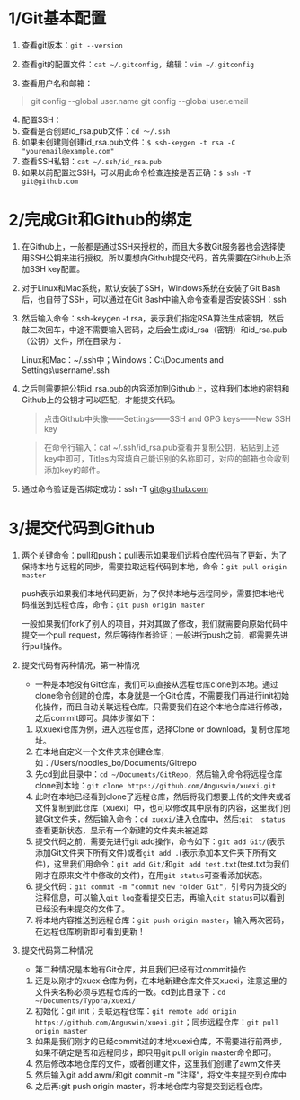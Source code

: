 # 1/Git基本配置
1. 查看git版本：`git --version`

2. 查看git的配置文件：`cat ~/.gitconfig`，编辑：`vim ~/.gitconfig`

3. 查看用户名和邮箱：

  > git config --global user.name
  > git config --global user.email

4. 配置SSH：
  1.  查看是否创建id_rsa.pub文件：`cd ～/.ssh`
  2. 如果未创建则创建id_rsa.pub文件：`$ ssh-keygen -t rsa -C "youremail@example.com"`
  3. 查看SSH私钥：`cat ~/.ssh/id_rsa.pub`
  4. 如果以前配置过SSH，可以用此命令检查连接是否正确：`$ ssh -T git@github.com`

# 2/完成Git和Github的绑定

1. 在Github上，一般都是通过SSH来授权的，而且大多数Git服务器也会选择使用SSH公钥来进行授权，所以要想向Github提交代码，首先需要在Github上添加SSH key配置。

2. 对于Linux和Mac系统，默认安装了SSH，Windows系统在安装了Git Bash后，也自带了SSH，可以通过在Git Bash中输入命令查看是否安装SSH：ssh

3. 然后输入命令：ssh-keygen -t rsa，表示我们指定RSA算法生成密钥，然后敲三次回车，中途不需要输入密码，之后会生成id_rsa（密钥）和id_rsa.pub（公钥）文件，所在目录为：

   Linux和Mac：~/.ssh中；Windows：C:\Documents and Settings\username\\.ssh

4. 之后则需要把公钥id_rsa.pub的内容添加到Github上，这样我们本地的密钥和Github上的公钥才可以匹配，才能提交代码。

   > 点击Github中头像——Settings——SSH and GPG keys——New SSH key

   > 在命令行输入：cat ~/.ssh/id_rsa.pub查看并复制公钥，粘贴到上述key中即可，Titles内容填自己能识别的名称即可，对应的邮箱也会收到添加key的邮件。

5. 通过命令验证是否绑定成功：ssh -T git@github.com

# 3/提交代码到Github

1. 两个关键命令：pull和push；pull表示如果我们远程仓库代码有了更新，为了保持本地与远程的同步，需要拉取远程代码到本地，命令：`git pull origin master`

   push表示如果我们本地代码更新，为了保持本地与远程同步，需要把本地代码推送到远程仓库，命令：`git push origin master`

   一般如果我们fork了别人的项目，并对其做了修改，我们就需要向原始代码中提交一个pull request，然后等待作者验证；一般进行push之前，都需要先进行pull操作。

2. 提交代码有两种情况，第一种情况

   - 一种是本地没有Git仓库，我们可以直接从远程仓库clone到本地。通过clone命令创建的仓库，本身就是一个Git仓库，不需要我们再进行init初始化操作，而且自动关联远程仓库。只需要我们在这个本地仓库进行修改，之后commit即可。具体步骤如下：

   1. 以xuexi仓库为例，进入远程仓库，选择Clone or download，复制仓库地址。
   2. 在本地自定义一个文件夹来创建仓库，如：/Users/noodles_bo/Documents/Gitrepo
   3. 先cd到此目录中：`cd ~/Documents/GitRepo`，然后输入命令将远程仓库clone到本地：`git clone https://github.com/Anguswin/xuexi.git`
   4. 此时在本地已经看到clone了远程仓库，然后将我们想要上传的文件夹或者文件复制到此仓库（xuexi）中，也可以修改其中原有的内容，这里我们创建Git文件夹，然后输入命令：`cd xuexi/`进入仓库中，然后:`git  status`查看更新状态，显示有一个新建的文件夹未被追踪
   5. 提交代码之前，需要先进行git add操作，命令如下：`git add Git/`(表示添加Git文件夹下所有文件)或者`git add .`(表示添加本文件夹下所有文件)，这里我们用命令：`git add Git/`和`git add test.txt`(test.txt为我们刚才在原来文件中修改的文件)，在用`git status`可查看添加状态。
   6. 提交代码：`git commit -m "commit new folder Git"`，引号内为提交的注释信息，可以输入`git log`查看提交日志，再输入`git status`可以看到已经没有未提交的文件了。
   7. 将本地内容推送到远程仓库：`git push origin master`，输入两次密码，在远程仓库刷新即可看到更新！

3. 提交代码第二种情况

   - 第二种情况是本地有Git仓库，并且我们已经有过commit操作

   1. 还是以刚才的xuexi仓库为例，在本地新建仓库文件夹xuexi，注意这里的文件夹名称必须与远程仓库的一致。cd到此目录下：`cd ~/Documents/Typora/xuexi/`
   2. 初始化：git init；关联远程仓库：`git remote add origin https://github.com/Anguswin/xuexi.git`；同步远程仓库：`git pull origin master`
   3. 如果是我们刚才的已经commit过的本地xuexi仓库，不需要进行前两步，如果不确定是否和远程同步，即只用git pull origin master命令即可。
   4. 然后修改本地仓库的文件，或者创建文件，这里我们创建了awm文件夹
   5. 然后输入git add awm/和git commit -m "注释"，将文件夹提交到仓库中
   6. 之后再:git push origin master，将本地仓库内容提交到远程仓库。



